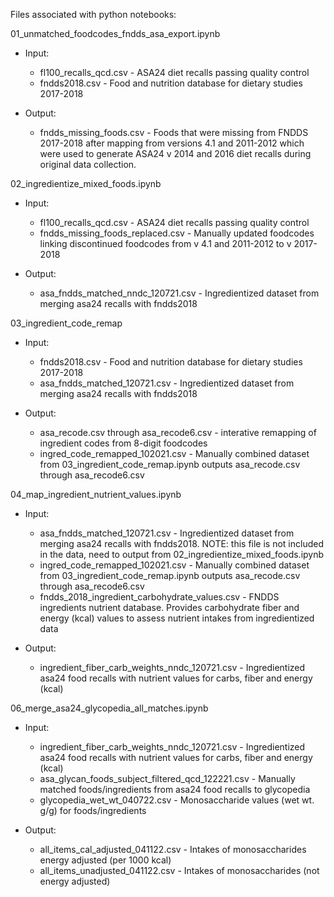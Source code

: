 Files associated with python notebooks:

01_unmatched_foodcodes_fndds_asa_export.ipynb

  * Input:
	
    * fl100_recalls_qcd.csv - ASA24 diet recalls passing quality control
    * fndds2018.csv - Food and nutrition database for dietary studies 2017-2018
		
  * Output:
	
    * fndds_missing_foods.csv - Foods that were missing from FNDDS 2017-2018 after mapping from versions 4.1 and 2011-2012 which were used to generate ASA24 v 2014 and 2016 diet recalls during original data collection.

02_ingredientize_mixed_foods.ipynb

  * Input:
	
    * fl100_recalls_qcd.csv - ASA24 diet recalls passing quality control
    * fndds_missing_foods_replaced.csv - Manually updated foodcodes linking discontinued foodcodes from v 4.1 and 2011-2012 to v 2017-2018
		
  * Output:
	
    * asa_fndds_matched_nndc_120721.csv - Ingredientized dataset from merging asa24 recalls with fndds2018
  
03_ingredient_code_remap

  * Input:
	
    * fndds2018.csv - Food and nutrition database for dietary studies 2017-2018
    * asa_fndds_matched_120721.csv - Ingredientized dataset from merging asa24 recalls with fndds2018
    
  * Output:
	
    * asa_recode.csv through asa_recode6.csv - interative remapping of ingredient codes from 8-digit foodcodes
    * ingred_code_remapped_102021.csv - Manually combined dataset from 03_ingredient_code_remap.ipynb outputs asa_recode.csv through asa_recode6.csv
    
04_map_ingredient_nutrient_values.ipynb

  * Input:
	
    * asa_fndds_matched_120721.csv -  Ingredientized dataset from merging asa24 recalls with fndds2018. NOTE: this file is not included in the data, need to output from 02_ingredientize_mixed_foods.ipynb
    * ingred_code_remapped_102021.csv - Manually combined dataset from 03_ingredient_code_remap.ipynb outputs asa_recode.csv through asa_recode6.csv
    * fndds_2018_ingredient_carbohydrate_values.csv - FNDDS ingredients nutrient database. Provides carbohydrate fiber and energy (kcal) values to assess nutrient intakes from ingredientized data
		
  * Output:
	
    * ingredient_fiber_carb_weights_nndc_120721.csv - Ingredientized asa24 food recalls with nutrient values for carbs, fiber and energy (kcal)
    
06_merge_asa24_glycopedia_all_matches.ipynb

  * Input:
	
    * ingredient_fiber_carb_weights_nndc_120721.csv - Ingredientized asa24 food recalls with nutrient values for carbs, fiber and energy (kcal)
    * asa_glycan_foods_subject_filtered_qcd_122221.csv - Manually matched foods/ingredients from asa24 food recalls to glycopedia
    * glycopedia_wet_wt_040722.csv - Monosaccharide values (wet wt. g/g) for foods/ingredients
		
  * Output:
	
    * all_items_cal_adjusted_041122.csv - Intakes of monosaccharides energy adjusted (per 1000 kcal)
    * all_items_unadjusted_041122.csv - Intakes of monosaccharides (not energy adjusted)
    
